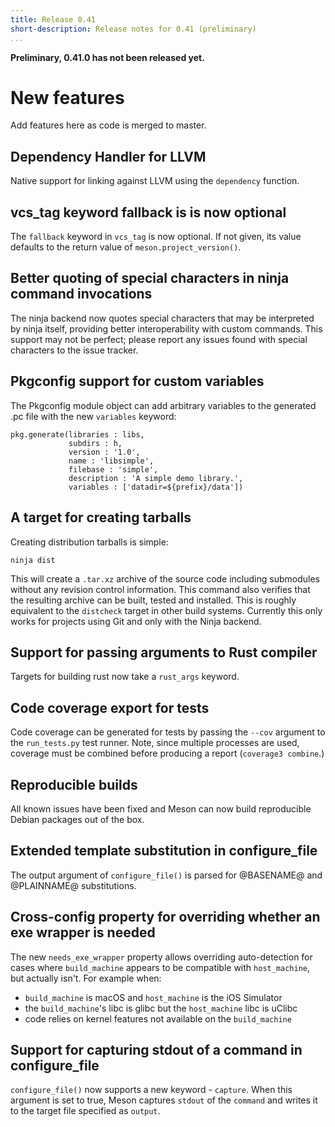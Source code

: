 ```yaml
---
title: Release 0.41
short-description: Release notes for 0.41 (preliminary)
...
```


**Preliminary, 0.41.0 has not been released yet.**

# New features

Add features here as code is merged to master.

## Dependency Handler for LLVM

Native support for linking against LLVM using the `dependency` function.

## vcs_tag keyword fallback is is now optional

The `fallback` keyword in `vcs_tag` is now optional. If not given, its value
defaults to the return value of `meson.project_version()`.

## Better quoting of special characters in ninja command invocations

The ninja backend now quotes special characters that may be interpreted by
ninja itself, providing better interoperability with custom commands. This
support may not be perfect; please report any issues found with special
characters to the issue tracker.

## Pkgconfig support for custom variables

The Pkgconfig module object can add arbitrary variables to the generated .pc
file with the new `variables` keyword:
```meson
pkg.generate(libraries : libs,
             subdirs : h,
             version : '1.0',
             name : 'libsimple',
             filebase : 'simple',
             description : 'A simple demo library.',
             variables : ['datadir=${prefix}/data'])
```

## A target for creating tarballs

Creating distribution tarballs is simple:

    ninja dist

This will create a `.tar.xz` archive of the source code including
submodules without any revision control information. This command also
verifies that the resulting archive can be built, tested and
installed. This is roughly equivalent to the `distcheck` target in
other build systems. Currently this only works for projects using Git
and only with the Ninja backend.

## Support for passing arguments to Rust compiler

Targets for building rust now take a `rust_args` keyword.

## Code coverage export for tests

Code coverage can be generated for tests by passing the `--cov` argument to
the `run_tests.py` test runner. Note, since multiple processes are used,
coverage must be combined before producing a report (`coverage3 combine`.)

## Reproducible builds

All known issues have been fixed and Meson can now build reproducible Debian
packages out of the box.

## Extended template substitution in configure_file

The output argument of `configure_file()` is parsed for @BASENAME@ and
@PLAINNAME@ substitutions.

## Cross-config property for overriding whether an exe wrapper is needed

The new `needs_exe_wrapper` property allows overriding auto-detection for
cases where `build_machine` appears to be compatible with `host_machine`,
but actually isn't. For example when:
- `build_machine` is macOS and `host_machine` is the iOS Simulator
- the `build_machine`'s libc is glibc but the `host_machine` libc is uClibc
- code relies on kernel features not available on the `build_machine`

## Support for capturing stdout of a command in configure_file

`configure_file()` now supports a new keyword - `capture`. When this argument
is set to true, Meson captures `stdout` of the `command` and writes it to
the target file specified as `output`.
